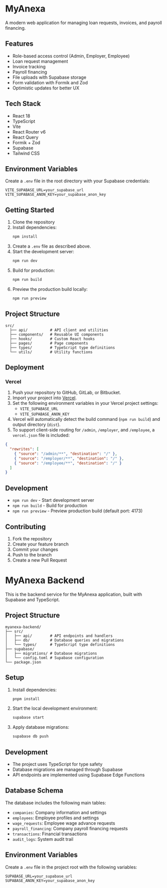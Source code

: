 # MyAnexa

A modern web application for managing loan requests, invoices, and payroll financing.

## Features

- Role-based access control (Admin, Employer, Employee)
- Loan request management
- Invoice tracking
- Payroll financing
- File uploads with Supabase storage
- Form validation with Formik and Zod
- Optimistic updates for better UX

## Tech Stack

- React 18
- TypeScript
- Vite
- React Router v6
- React Query
- Formik + Zod
- Supabase
- Tailwind CSS

## Environment Variables

Create a `.env` file in the root directory with your Supabase credentials:

```
VITE_SUPABASE_URL=your_supabase_url
VITE_SUPABASE_ANON_KEY=your_supabase_anon_key
```

## Getting Started

1. Clone the repository
2. Install dependencies:
   ```bash
   npm install
   ```
3. Create a `.env` file as described above.
4. Start the development server:
   ```bash
   npm run dev
   ```
5. Build for production:
   ```bash
   npm run build
   ```
6. Preview the production build locally:
   ```bash
   npm run preview
   ```

## Project Structure

```
src/
  ├── api/          # API client and utilities
  ├── components/   # Reusable UI components
  ├── hooks/        # Custom React hooks
  ├── pages/        # Page components
  ├── types/        # TypeScript type definitions
  └── utils/        # Utility functions
```

## Deployment

### Vercel

1. Push your repository to GitHub, GitLab, or Bitbucket.
2. Import your project into [Vercel](https://vercel.com/).
3. Set the following environment variables in your Vercel project settings:
   - `VITE_SUPABASE_URL`
   - `VITE_SUPABASE_ANON_KEY`
4. Vercel will automatically detect the build command (`npm run build`) and output directory (`dist`).
5. To support client-side routing for `/admin`, `/employer`, and `/employee`, a `vercel.json` file is included:

```json
{
  "rewrites": [
    { "source": "/admin/**", "destination": "/" },
    { "source": "/employer/**", "destination": "/" },
    { "source": "/employee/**", "destination": "/" }
  ]
}
```

## Development

- `npm run dev` - Start development server
- `npm run build` - Build for production
- `npm run preview` - Preview production build (default port: 4173)

## Contributing

1. Fork the repository
2. Create your feature branch
3. Commit your changes
4. Push to the branch
5. Create a new Pull Request

# MyAnexa Backend

This is the backend service for the MyAnexa application, built with Supabase and TypeScript.

## Project Structure

```
myanexa-backend/
├── src/
│   ├── api/        # API endpoints and handlers
│   ├── db/         # Database queries and migrations
│   └── types/      # TypeScript type definitions
├── supabase/
│   ├── migrations/ # Database migrations
│   └── config.toml # Supabase configuration
└── package.json
```

## Setup

1. Install dependencies:
   ```bash
   pnpm install
   ```

2. Start the local development environment:
   ```bash
   supabase start
   ```

3. Apply database migrations:
   ```bash
   supabase db push
   ```

## Development

- The project uses TypeScript for type safety
- Database migrations are managed through Supabase
- API endpoints are implemented using Supabase Edge Functions

## Database Schema

The database includes the following main tables:
- `companies`: Company information and settings
- `employees`: Employee profiles and settings
- `wage_requests`: Employee wage advance requests
- `payroll_financing`: Company payroll financing requests
- `transactions`: Financial transactions
- `audit_logs`: System audit trail

## Environment Variables

Create a `.env` file in the project root with the following variables:
```
SUPABASE_URL=your_supabase_url
SUPABASE_ANON_KEY=your_supabase_anon_key
``` 